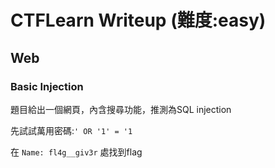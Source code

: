 # CTFLearn Writeup (難度:easy)

## Web

### Basic Injection
題目給出一個網頁，內含搜尋功能，推測為SQL injection

先試試萬用密碼:`' OR '1' = '1`

在 `Name: fl4g__giv3r` 處找到flag



